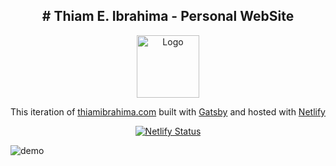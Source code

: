 <h2 align="center">
# Thiam E. Ibrahima - Personal WebSite
</h2>

<div align="center">
  <img alt="Logo" src="https://raw.githubusercontent.com/ibthiam/portfolio/main/src/images/logo.png" width="100" />
</div>

<p align="center">
  This iteration of <a href="https://thiamibrahima.com" target="_blank">thiamibrahima.com</a> built with <a href="https://www.gatsbyjs.org/" target="_blank">Gatsby</a> and hosted with <a href="https://www.netlify.com/" target="_blank">Netlify</a>
</p>

<p align="center">
  <a href="https://app.netlify.com/sites/thiamibrahima/deploys" target="_blank">
    <img src="https://api.netlify.com/api/v1/badges/66a74890-4d42-41e7-959b-c51ee7b2b810/deploy-status" alt="Netlify Status" />
  </a>
</p>

![demo](https://raw.githubusercontent.com/ibthiam/portfolio/main/src/images/demo.png)
